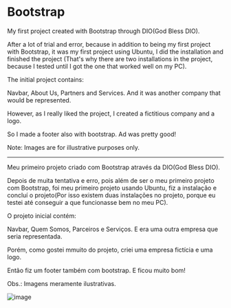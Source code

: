 # Bootstrap

My first project created with Bootstrap through DIO(God Bless DIO).

After a lot of trial and error, because in addition to being my first project with Bootstrap, it was my first project using Ubuntu, I did the installation and finished the project (That's why there are two installations in the project, because I tested until I got the one that worked well on my PC).

The initial project contains:

Navbar, About Us, Partners and Services. And it was another company that would be represented.

However, as I really liked the project, I created a fictitious company and a logo.

So I made a footer also with bootstrap. Ad was pretty good!

Note: Images are for illustrative purposes only.

--------------------------------------------------------------------------------------

Meu primeiro projeto criado com Bootstrap através da DIO(God Bless DIO).

Depois de muita tentativa e erro, pois além de ser o meu primeiro projeto com Bootstrap, foi meu primeiro projeto usando Ubuntu, fiz a instalação e concluí o projeto(Por isso existem duas instalações no projeto, porque eu testei até conseguir a que funcionasse bem no meu PC).

O projeto inicial contém:

Navbar, Quem Somos, Parceiros e Serviços. E era uma outra empresa que seria representada.

Porém, como gostei mmuito do projeto, criei uma empresa fictícia e uma logo.

Então fiz um footer também com bootstrap. E ficou muito bom!

Obs.: Imagens meramente ilustrativas.

![image](https://user-images.githubusercontent.com/107153882/195605543-946ad976-bcc2-4367-9276-64d5b4e0a37d.png)

